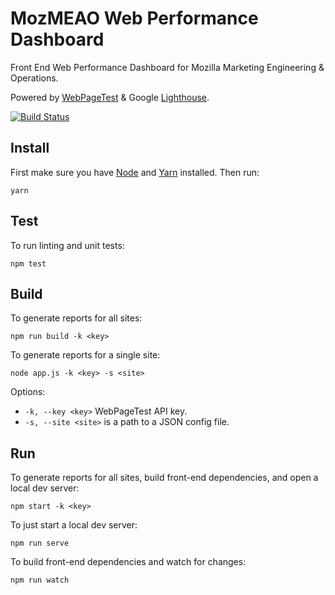 # MozMEAO Web Performance Dashboard

Front End Web Performance Dashboard for Mozilla Marketing Engineering & Operations.

Powered by [WebPageTest](https://www.webpagetest.org/) & Google [Lighthouse](https://developers.google.com/web/tools/lighthouse/).

[![Build Status](https://travis-ci.org/mozmeao/performance-dashboard.svg?branch=master)](https://travis-ci.org/mozmeao/performance-dashboard)

## Install

First make sure you have [Node](https://nodejs.org/) and [Yarn](https://yarnpkg.com/) installed. Then run:

```
yarn
```

## Test

To run linting and unit tests:

```
npm test
```

## Build

To generate reports for all sites:

```
npm run build -k <key>
```

To generate reports for a single site:

```
node app.js -k <key> -s <site>
```

Options:

- `-k, --key <key>` WebPageTest API key.
- `-s, --site <site>` is a path to a JSON config file.

## Run

To generate reports for all sites, build front-end dependencies, and open a local dev server:

```
npm start -k <key>
```

To just start a local dev server:

```
npm run serve
```

To build front-end dependencies and watch for changes:

```
npm run watch
```
